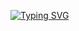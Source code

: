 [![Typing SVG](https://readme-typing-svg.herokuapp.com?color=%2336BCF7&lines=TO+DO+LIST+P+S+MAXIM+LOX)](https://git.io/typing-svg)

